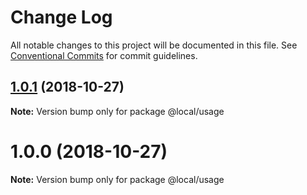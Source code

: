 # Change Log

All notable changes to this project will be documented in this file.
See [Conventional Commits](https://conventionalcommits.org) for commit guidelines.

## [1.0.1](https://github.com/llirikkk/lerna-conventional-commits/compare/@local/usage@1.0.0...@local/usage@1.0.1) (2018-10-27)

**Note:** Version bump only for package @local/usage





# 1.0.0 (2018-10-27)

**Note:** Version bump only for package @local/usage
